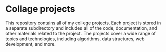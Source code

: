 # Collage projects
This repository contains all of my college projects. Each project is stored in a separate subdirectory and includes all of the code, documentation, and other materials related to the project. The projects cover a wide range of topics and technologies, including algorithms, data structures, web development, and more.
